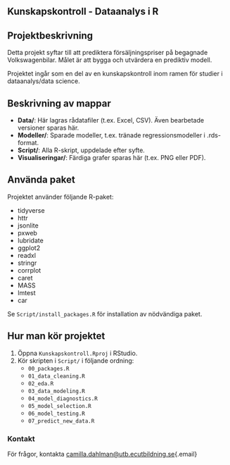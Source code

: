 ## Kunskapskontroll - Dataanalys i R

## Projektbeskrivning

Detta projekt syftar till att prediktera försäljningspriser på begagnade Volkswagenbilar. Målet är att bygga och utvärdera en prediktiv modell.

Projektet ingår som en del av en kunskapskontroll inom ramen för studier i dataanalys/data science.

## Beskrivning av mappar

-   **Data/**: Här lagras rådatafiler (t.ex. Excel, CSV). Även bearbetade versioner sparas här.
-   **Modeller/**: Sparade modeller, t.ex. tränade regressionsmodeller i .rds-format.
-   **Script/**: Alla R-skript, uppdelade efter syfte.
-   **Visualiseringar/**: Färdiga grafer sparas här (t.ex. PNG eller PDF).

## Använda paket

Projektet använder följande R-paket:

-   tidyverse
-   httr
-   jsonlite
-   pxweb
-   lubridate
-   ggplot2
-   readxl
-   stringr
-   corrplot
-   caret
-   MASS
-   lmtest
-   car

Se `Script/install_packages.R` för installation av nödvändiga paket.

## Hur man kör projektet

1.  Öppna `Kunskapskontroll.Rproj` i RStudio.
2.  Kör skripten i `Script/` i följande ordning:
    -   `00_packages.R`
    -   `01_data_cleaning.R`
    -   `02_eda.R`
    -   `03_data_modeling.R`
    -   `04_model_diagnostics.R`
    -   `05_model_selection.R`
    -   `06_model_testing.R`
    -   `07_predict_new_data.R`

### Kontakt

För frågor, kontakta [camilla.dahlman\@utb.ecutbildning.se](mailto:camilla.dahlman@utb.ecutbildning.se){.email}
